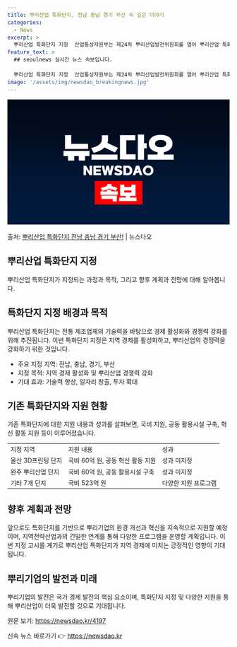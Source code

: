 ```yaml
---
title: 뿌리산업 특화단지, 전남 충남 경기 부산 속 깊은 이야기
categories:
  - News
excerpt: >
  뿌리산업 특화단지 지정  산업통상자원부는 제24차 뿌리산업발전위원회를 열어 뿌리산업 특화단지 지정(안)을 심…
feature_text: >
  ## seoulnews 실시간 뉴스 속보입니다.

  뿌리산업 특화단지 지정  산업통상자원부는 제24차 뿌리산업발전위원회를 열어 뿌리산업 특화단지 지정(안)을 심…
image: '/assets/img/newsdao_breakingnews.jpg'
---
```


![뉴스다오 속보](/assets/img/newsdao_breakingnews.jpg)

<p>출처: <a href="https://newsdao.kr/4197" rel="dofollow">뿌리산업 특화단지 전남 충남 경기 부산!</a> | 뉴스다오</p>

<h2 data-ke-size="size26">뿌리산업 특화단지 지정</h2>
<p data-ke-size="size16">뿌리산업 특화단지가 지정되는 과정과 목적, 그리고 향후 계획과 전망에 대해 알아봅니다.</p>

<h2>특화단지 지정 배경과 목적</h2>
<p data-ke-size="size16">뿌리산업 특화단지는 전통 제조업체의 기술력을 바탕으로 경제 활성화와 경쟁력 강화를 위해 추진됩니다. 이번 특화단지 지정은 지역 경제를 활성화하고, 뿌리산업의 경쟁력을 강화하기 위한 것입니다.</p>
<ul>
    <li>주요 지정 지역: 전남, 충남, 경기, 부산</li>
    <li>지정 목적: 지역 경제 활성화 및 뿌리산업 경쟁력 강화</li>
    <li>기대 효과: 기술력 향상, 일자리 창출, 투자 확대</li>
</ul>

<h2>기존 특화단지와 지원 현황</h2>
<p data-ke-size="size16">기존 특화단지에 대한 지원 내용과 성과를 살펴보면, 국비 지원, 공동 활용시설 구축, 혁신 활동 지원 등이 이루어졌습니다.</p>
<table>
    <tr>
        <td>지정 지역</td>
        <td>지원 내용</td>
        <td>성과</td>
    </tr>
    <tr>
        <td>울산 3D프린팅 단지</td>
        <td>국비 60억 원, 공동 혁신 활동 지원</td>
        <td>성과 미지정</td>
    </tr>
    <tr>
        <td>완주 뿌리산업 단지</td>
        <td>국비 60억 원, 공동 활용시설 구축</td>
        <td>성과 미지정</td>
    </tr>
    <tr>
        <td>기타 7개 단지</td>
        <td>국비 523억 원</td>
        <td>다양한 지원 프로그램</td>
    </tr>
</table>

<h2>향후 계획과 전망</h2>
<p data-ke-size="size16">앞으로도 특화단지를 기반으로 뿌리기업의 환경 개선과 혁신을 지속적으로 지원할 예정이며, 지역전략산업과의 긴밀한 연계를 통해 다양한 프로그램을 운영할 계획입니다. 이번 지정 고시를 계기로 뿌리산업 특화단지가 지역 경제에 미치는 긍정적인 영향이 기대됩니다.</p>

<h2>뿌리기업의 발전과 미래</h2>
<p data-ke-size="size16">뿌리기업의 발전은 국가 경제 발전의 핵심 요소이며, 특화단지 지정 및 다양한 지원을 통해 뿌리산업이 더욱 발전할 것으로 기대됩니다.</p>
<p data-ke-size="size16">원문 보기: <a href="https://newsdao.kr/4197">https://newsdao.kr/4197</a></p>
 

신속 뉴스 바로가기 👉 <a href="https://newsdao.kr" rel="dofollow">https://newsdao.kr</a>


